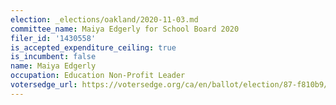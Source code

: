 ```yaml
---
election: _elections/oakland/2020-11-03.md
committee_name: Maiya Edgerly for School Board 2020
filer_id: '1430558'
is_accepted_expenditure_ceiling: true
is_incumbent: false
name: Maiya Edgerly
occupation: Education Non-Profit Leader
votersedge_url: https://votersedge.org/ca/en/ballot/election/87-f810b9/address/null/zip/94611/contests/contest/21296/candidate/151496?&cty=ca%2falm&date=2020-11-03
---
```

